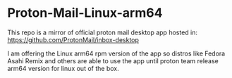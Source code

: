 # Proton-Mail-Linux-arm64
This repo is a mirror of official proton mail desktop app hosted in: https://github.com/ProtonMail/inbox-desktop 

I am offering the Linux arm64 rpm version of the app so distros like Fedora Asahi Remix and others are able to use the app until proton team release arm64 version for linux out of the box.
